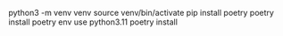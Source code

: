 python3 -m venv venv
source venv/bin/activate
pip install poetry
poetry install
poetry env use python3.11
poetry install
